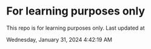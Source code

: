 # For learning purposes only
This repo is for learning purposes only.
Last updated at

Wednesday, January 31, 2024 4:42:19 AM

